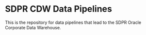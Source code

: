 # SDPR CDW Data Pipelines
This is the repository for data pipelines that lead to the SDPR Oracle Corporate Data Warehouse.